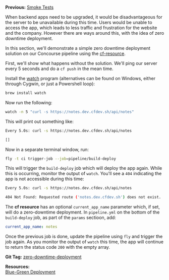 **Previous:** [Smoke Tests](../Smoke-Tests)

When backend apps need to be upgraded, it would be disadvantageous for the server to be unavailable during this time. Users would be unable to access the app, which leads to less traffic and frustration for the website and the company. However there are ways around this, with the idea of zero downtime deployment.

In this section, we'll demonstrate a simple zero downtime deployment solution on our Concourse pipeline using the [cf-resource](https://github.com/concourse/cf-resource).

First, we'll show what happens without the solution. We'll ping our server every 5 seconds and do a `cf push` in the mean time.

Install the [watch](https://en.wikipedia.org/wiki/Watch_(Unix)) program (alternatives can be found on Windows, either through Cygwin, or just a Powershell loop):
```bash
brew install watch
```
Now run the following:
```bash
watch -n 5 "curl -s https://notes.dev.cfdev.sh/api/notes"
```
This will print out something like:
```bash
Every 5.0s: curl -s https://notes.dev.cfdev.sh/api/notes

[]
```
Now in a separate terminal window, run:
```bash
fly -t ci trigger-job --job=pipeline/build-deploy
```
This will trigger the `build-deploy` job which will deploy the app again. While this is occurring, monitor the output of `watch`. You'll see a `404` indicating the app is not accessible during this time:
```bash
Every 5.0s: curl -s https://notes.dev.cfdev.sh/api/notes

404 Not Found: Requested route ('notes.dev.cfdev.sh') does not exist.
```
The **cf resource** has an optional `current_app_name` parameter which, if set, will do a zero-downtime deployment. In `pipeline.yml` on the bottom of the `build-deploy` job, as part of the `params` sectioon, add:
```yaml
current_app_name: notes
```
Once the previous job is done, update the pipeline using `fly` and trigger the job again. As you monitor the output of `watch` this time, the app will continue to return the status code `200` with the empty array.

**Git Tag:** [zero-downtime-deployment](https://github.com/xtreme-steve-elliott/NotesApp/tree/zero-downtime-deployment)

**Resources:**  
[Blue-Green Deployment](https://docs.pivotal.io/pivotalcf/1-12/devguide/deploy-apps/blue-green.html)
